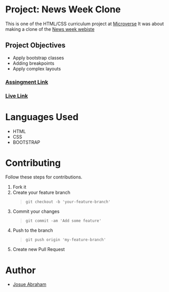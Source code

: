 # Project: News Week Clone

This is one of the HTML/CSS curriculum project at [Microverse](https://www.microverse.org/)
It was about making a clone of the [News week webiste ](https://www.newsweek.com/)

## Project Objectives

- Apply bootstrap classes
- Adding breakpoints
- Apply complex layouts

### [Assingment Link](https://www.theodinproject.com/courses/html5-and-css3/lessons/using-bootstrap)

### [Live Link](https://https://rawcdn.githack.com/Joecleverman/using-bootstrap/34256dd52d909ee59dac01db6fa5bc5c2589b4c9/index.html)

# Languages Used

- HTML
- CSS
- BOOTSTRAP

# Contributing

Follow these steps for contributions.

1. Fork it
2. Create your feature branch
   > `git checkout -b 'your-feature-branch'`
3. Commit your changes
   > `git commit -am 'Add some feature'`
4. Push to the branch
   > `git push origin 'my-feature-branch'`
5. Create new Pull Request

# Author

- [Josue Abraham](https://github.com/Joecleverman)
